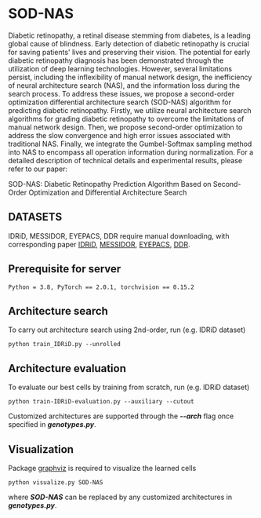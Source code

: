 # SOD-NAS
Diabetic retinopathy, a retinal disease stemming from diabetes, is a leading global cause of blindness. Early detection of diabetic retinopathy is crucial for saving patients' lives and preserving their vision. The potential for early diabetic retinopathy diagnosis has been demonstrated through the utilization of deep learning technologies. However, several limitations persist, including the inflexibility of manual network design, the inefficiency of neural architecture search (NAS), and the information loss during the search process. To address these issues, we propose a second-order optimization differential architecture search (SOD-NAS) algorithm for predicting diabetic retinopathy. Firstly, we utilize neural architecture search algorithms for grading diabetic retinopathy to overcome the limitations of manual network design. Then, we propose second-order optimization to address the slow convergence and high error issues associated with traditional NAS. Finally, we integrate the Gumbel-Softmax sampling method into NAS to encompass all operation information during normalization. For a detailed description of technical details and experimental results, please refer to our paper:

SOD-NAS: Diabetic Retinopathy Prediction Algorithm Based on Second-Order Optimization and Differential Architecture Search

## DATASETS

IDRiD, MESSIDOR, EYEPACS, DDR require manual downloading, with corresponding paper [IDRiD](https://doi.org/10.3390/data3030025), [MESSIDOR](https://doi.org/10.5566/IAS.1155), [EYEPACS](https://doi.org/10.1177/193229680900300315), [DDR](https://doi.org/10.1016/j.ins.2019.06.011).

## Prerequisite for server

```
Python = 3.8, PyTorch == 2.0.1, torchvision == 0.15.2
```

## Architecture search

To carry out architecture search using 2nd-order, run (e.g. IDRiD dataset)

```
python train_IDRiD.py --unrolled
```

## Architecture evaluation

To evaluate our best cells by training from scratch, run (e.g. IDRiD dataset)

```
python train-IDRiD-evaluation.py --auxiliary --cutout
```

Customized architectures are supported through the ***--arch*** flag once specified in ***genotypes.py***.

## Visualization

Package [graphviz](https://graphviz.readthedocs.io/en/stable/index.html) is required to visualize the learned cells

```
python visualize.py SOD-NAS
```

where ***SOD-NAS*** can be replaced by any customized architectures in ***genotypes.py***.
